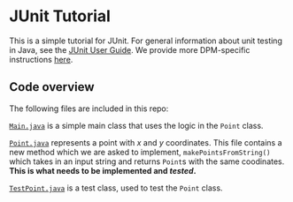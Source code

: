 # JUnit Tutorial

This is a simple tutorial for JUnit. For general information about unit testing in Java, see the
[JUnit User Guide](https://junit.org/junit5/docs/current/user-guide).
We provide more DPM-specific instructions [here](https://mcgill-dpm.github.io/website/JUnit).


## Code overview

The following files are included in this repo:

[`Main.java`](src/ca/mcgill/ecse211/project/Main.java) is a simple main class that
uses the logic in the `Point` class.

[`Point.java`](src/ca/mcgill/ecse211/project/Point.java) represents a point with _x_
and _y_ coordinates. This file contains a new method which we are asked to implement,
`makePointsFromString()` which takes in an input string and returns `Point`s with the
same coodinates. **This is what needs to be implemented and _tested_.**

[`TestPoint.java`](src/ca/mcgill/ecse211/test/TestPoint.java) is a test class, used
to test the `Point` class.

